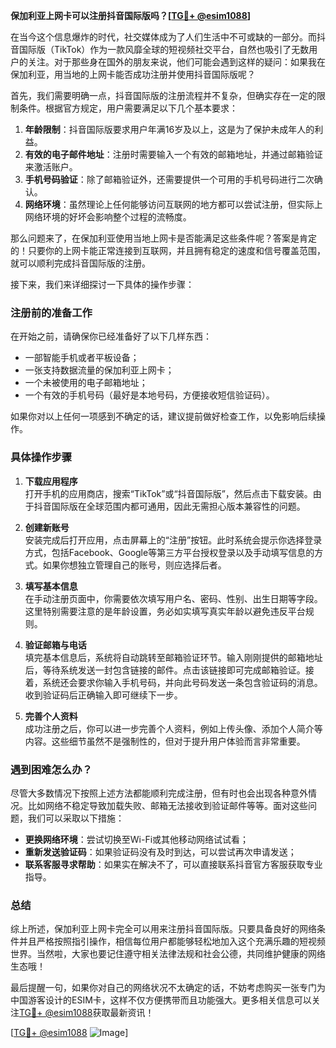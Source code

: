 **保加利亚上网卡可以注册抖音国际版吗？[[TG💪+ @esim1088](https://t.me/s/esim1088)]**

在当今这个信息爆炸的时代，社交媒体成为了人们生活中不可或缺的一部分。而抖音国际版（TikTok）作为一款风靡全球的短视频社交平台，自然也吸引了无数用户的关注。对于那些身在国外的朋友来说，他们可能会遇到这样的疑问：如果我在保加利亚，用当地的上网卡能否成功注册并使用抖音国际版呢？

首先，我们需要明确一点，抖音国际版的注册流程并不复杂，但确实存在一定的限制条件。根据官方规定，用户需要满足以下几个基本要求：

1. **年龄限制**：抖音国际版要求用户年满16岁及以上，这是为了保护未成年人的利益。
2. **有效的电子邮件地址**：注册时需要输入一个有效的邮箱地址，并通过邮箱验证来激活账户。
3. **手机号码验证**：除了邮箱验证外，还需要提供一个可用的手机号码进行二次确认。
4. **网络环境**：虽然理论上任何能够访问互联网的地方都可以尝试注册，但实际上网络环境的好坏会影响整个过程的流畅度。

那么问题来了，在保加利亚使用当地上网卡是否能满足这些条件呢？答案是肯定的！只要你的上网卡能正常连接到互联网，并且拥有稳定的速度和信号覆盖范围，就可以顺利完成抖音国际版的注册。

接下来，我们来详细探讨一下具体的操作步骤：

### 注册前的准备工作

在开始之前，请确保你已经准备好了以下几样东西：
- 一部智能手机或者平板设备；
- 一张支持数据流量的保加利亚上网卡；
- 一个未被使用的电子邮箱地址；
- 一个有效的手机号码（最好是本地号码，方便接收短信验证码）。

如果你对以上任何一项感到不确定的话，建议提前做好检查工作，以免影响后续操作。

### 具体操作步骤

1. **下载应用程序**  
   打开手机的应用商店，搜索“TikTok”或“抖音国际版”，然后点击下载安装。由于抖音国际版在全球范围内都可通用，因此无需担心版本兼容性的问题。

2. **创建新账号**  
   安装完成后打开应用，点击屏幕上的“注册”按钮。此时系统会提示你选择登录方式，包括Facebook、Google等第三方平台授权登录以及手动填写信息的方式。如果你想独立管理自己的账号，则应选择后者。

3. **填写基本信息**  
   在手动注册页面中，你需要依次填写用户名、密码、性别、出生日期等字段。这里特别需要注意的是年龄设置，务必如实填写真实年龄以避免违反平台规则。

4. **验证邮箱与电话**  
   填完基本信息后，系统将自动跳转至邮箱验证环节。输入刚刚提供的邮箱地址后，等待系统发送一封包含链接的邮件。点击该链接即可完成邮箱验证。接着，系统还会要求你输入手机号码，并向此号码发送一条包含验证码的消息。收到验证码后正确输入即可继续下一步。

5. **完善个人资料**  
   成功注册之后，你可以进一步完善个人资料，例如上传头像、添加个人简介等内容。这些细节虽然不是强制性的，但对于提升用户体验而言非常重要。

### 遇到困难怎么办？

尽管大多数情况下按照上述方法都能顺利完成注册，但有时也会出现各种意外情况。比如网络不稳定导致加载失败、邮箱无法接收到验证邮件等等。面对这些问题，我们可以采取以下措施：

- **更换网络环境**：尝试切换至Wi-Fi或其他移动网络试试看；
- **重新发送验证码**：如果验证码没有及时到达，可以尝试再次申请发送；
- **联系客服寻求帮助**：如果实在解决不了，可以直接联系抖音官方客服获取专业指导。

### 总结

综上所述，保加利亚上网卡完全可以用来注册抖音国际版。只要具备良好的网络条件并且严格按照指引操作，相信每位用户都能够轻松地加入这个充满乐趣的短视频世界。当然啦，大家也要记住遵守相关法律法规和社会公德，共同维护健康的网络生态哦！

最后提醒一句，如果你对自己的网络状况不太确定的话，不妨考虑购买一张专门为中国游客设计的ESIM卡，这样不仅方便携带而且功能强大。更多相关信息可以关注[TG💪+ @esim1088](https://t.me/s/esim1088)获取最新资讯！

[[TG💪+ @esim1088](https://t.me/s/esim1088) ![Image](https://i.postimg.cc/4NQfJmqS/Snipaste-2025-05-13-00-14-12.png)]